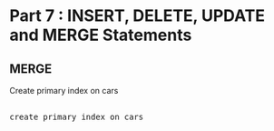 # Part 7 : INSERT, DELETE, UPDATE and MERGE Statements

## MERGE

Create primary index on cars

<pre id="example">

create primary index on cars

</pre>
